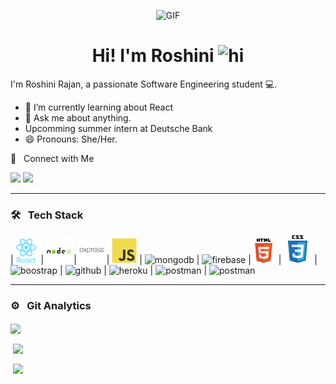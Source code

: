 <p align="center">
<img alt="GIF" src="https://media0.giphy.com/media/BferOKonYOspm28AiB/200.webp?cid=ecf05e47ht99vdgmurjf4ws0ey79kfpqby1b2o63gss6dg4p&rid=200.webp&ct=g" height="280" />
 <p/>
<h1 align="center"> Hi! I'm Roshini <img src="https://user-images.githubusercontent.com/1303154/88677602-1635ba80-d120-11ea-84d8-d263ba5fc3c0.gif" width="28px" alt="hi"></h1>

I'm Roshini Rajan, a passionate Software Engineering student 💻.

<!-- TODO: Add last video link -->

- :seedling: I’m currently learning about React
- :speech_balloon: Ask me about anything.
- Upcomming summer intern at Deutsche Bank
- 😄 Pronouns: She/Her.

🤝 &nbsp; Connect with Me

[<img src="https://img.shields.io/badge/linkedin-%230077B5.svg?&style=for-the-badge&logo=linkedin&logoColor=white" />](https://www.linkedin.com/in/roshini-rajan-353505193/)
[<img src="https://img.shields.io/badge/twitter-%231DA1F2.svg?&style=for-the-badge&logo=twitter&logoColor=white" />](https://twitter.com/Roshnirajan5)
                                                                                                                  


<hr>

### 🛠 &nbsp; Tech Stack

|<img src="https://raw.githubusercontent.com/devicons/devicon/master/icons/react/react-original-wordmark.svg" width=40> | <img src="https://raw.githubusercontent.com/devicons/devicon/master/icons/nodejs/nodejs-original-wordmark.svg" width="40"> | <img src="https://raw.githubusercontent.com/devicons/devicon/master/icons/express/express-original-wordmark.svg" width="40">  | <img src="https://raw.githubusercontent.com/devicons/devicon/master/icons/javascript/javascript-original.svg" width="40"> | <img src="https://www.vectorlogo.zone/logos/mongodb/mongodb-icon.svg" alt="mongodb" width="40"> | <img src="https://www.vectorlogo.zone/logos/firebase/firebase-icon.svg" alt="firebase" width="40"> 
|<img src="https://raw.githubusercontent.com/devicons/devicon/master/icons/html5/html5-original-wordmark.svg" alt="html5" width="40"> | <img src="https://raw.githubusercontent.com/devicons/devicon/master/icons/css3/css3-original-wordmark.svg" alt="css3" width="45" height="45"/> | <img src="https://www.vectorlogo.zone/logos/getbootstrap/getbootstrap-icon.svg" alt="boostrap" width="40">  | <img src="https://www.vectorlogo.zone/logos/github/github-tile.svg" alt="github" width="40"> | <img src="https://www.vectorlogo.zone/logos/heroku/heroku-icon.svg" alt="heroku" width="40"> | <img src="https://www.vectorlogo.zone/logos/getpostman/getpostman-icon.svg" alt="postman" width="40"> | <img src="https://www.vectorlogo.zone/logos/visualstudio_code/visualstudio_code-icon.svg" alt="postman" width="40"> 
<hr>

### ⚙️ &nbsp; Git Analytics
 
<p><img align="center" src="https://github-readme-stats.vercel.app/api?username=roshnirajan1106&theme=dark&show_icons=true" /></p>
<p>&nbsp;<img align="center" src="https://github-readme-stats.vercel.app/api/top-langs/?username=roshnirajan1106&theme=dark&layout=compact" width="410" /></p>
<p>&nbsp;<img align="center" src="https://github-readme-streak-stats.herokuapp.com/?user=roshnirajan1106&theme=dark&layout=compact" width="410" /></p>


